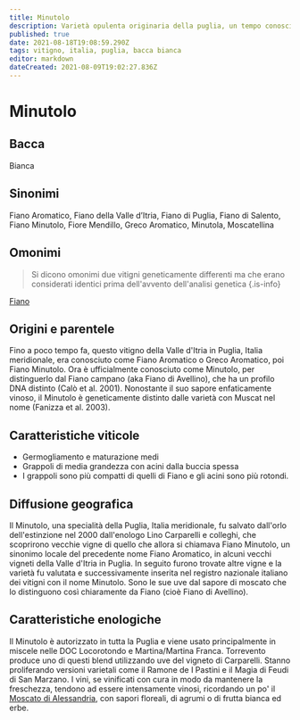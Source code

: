 ```yaml
---
title: Minutolo
description: Varietà opulenta originaria della puglia, un tempo conosciuta come Fiano Aromatico.
published: true
date: 2021-08-18T19:08:59.290Z
tags: vitigno, italia, puglia, bacca bianca
editor: markdown
dateCreated: 2021-08-09T19:02:27.836Z
---
```


# Minutolo

## Bacca
Bianca

## Sinonimi
Fiano Aromatico, Fiano della Valle d’Itria, Fiano di Puglia, Fiano di Salento, Fiano Minutolo, Fiore Mendillo, Greco Aromatico, Minutola, Moscatellina

## Omonimi
> Si dicono omonimi due vitigni geneticamente differenti ma che erano considerati identici prima dell'avvento dell'analisi genetica
{.is-info}

[Fiano](/vitigni/bacca-bianca/fiano)


## Origini e parentele
Fino a poco tempo fa, questo vitigno della Valle d'Itria in Puglia, Italia meridionale, era conosciuto come Fiano Aromatico o Greco Aromatico, poi Fiano Minutolo. Ora è ufficialmente conosciuto come Minutolo, per distinguerlo dal Fiano campano (aka Fiano di Avellino), che ha un profilo DNA distinto (Calò et al. 2001). Nonostante il suo sapore enfaticamente vinoso, il Minutolo è geneticamente distinto dalle varietà con Muscat nel nome (Fanizza et al. 2003).

## Caratteristiche viticole

- Germogliamento e maturazione medi
- Grappoli di media grandezza con acini dalla buccia spessa 
- I grappoli sono più compatti di quelli di Fiano e gli acini sono più rotondi.

## Diffusione geografica

Il Minutolo, una specialità della Puglia, Italia meridionale, fu salvato dall'orlo dell'estinzione nel 2000 dall'enologo Lino Carparelli e colleghi, che scoprirono vecchie vigne di quello che allora si chiamava Fiano Minutolo, un sinonimo locale del precedente nome Fiano Aromatico, in alcuni vecchi vigneti della Valle d'Itria in Puglia. In seguito furono trovate altre vigne e la varietà fu valutata e successivamente inserita nel registro nazionale italiano dei vitigni con il nome Minutolo. Sono le sue uve dal sapore di moscato che lo distinguono così chiaramente da Fiano (cioè Fiano di Avellino).

## Caratteristiche enologiche

Il Minutolo è autorizzato in tutta la Puglia e viene usato principalmente in miscele nelle DOC Locorotondo e Martina/Martina Franca. Torrevento produce uno di questi blend utilizzando uve del vigneto di Carparelli. Stanno proliferando versioni varietali come il Ramone de I Pastini e il Magia di Feudi di San Marzano. I vini, se vinificati con cura in modo da mantenere la freschezza, tendono ad essere intensamente vinosi, ricordando un po' il [Moscato di Alessandria](/vitigni/bacca-bianca/moscato-di-alessandria), con sapori floreali, di agrumi o di frutta bianca ed erbe.


